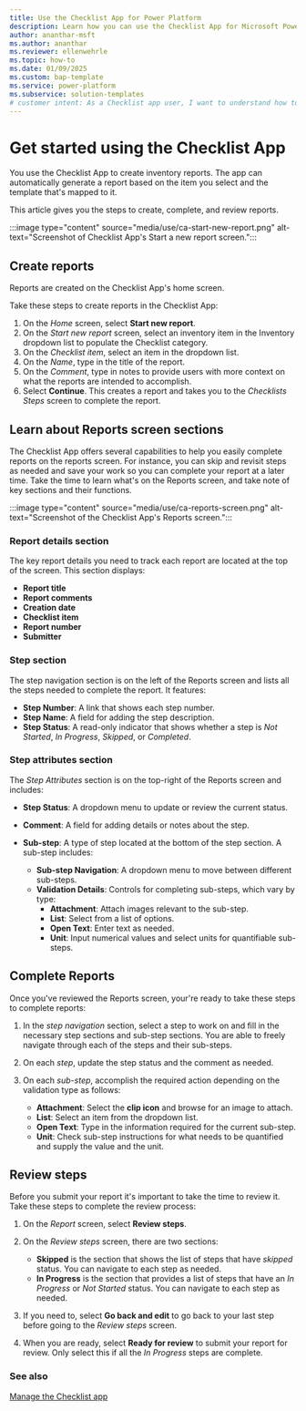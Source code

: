 ```yaml
---
title: Use the Checklist App for Power Platform
description: Learn how you can use the Checklist App for Microsoft Power Platform to to create, complete, and review reports.
author: ananthar-msft
ms.author: ananthar
ms.reviewer: ellenwehrle
ms.topic: how-to
ms.date: 01/09/2025
ms.custom: bap-template
ms.service: power-platform
ms.subservice: solution-templates
# customer intent: As a Checklist app user, I want to understand how to create, complete, and review reports in the Checklist App for Power Platform.
---
```


# Get started using the Checklist App

You use the Checklist App to create inventory reports. The app can automatically generate a report based on the item you select and the template that's mapped to it.

This article gives you the steps to create, complete, and review reports.

:::image type="content" source="media/use/ca-start-new-report.png" alt-text="Screenshot of Checklist App's Start a new report screen.":::

## Create reports

Reports are created on the Checklist App's home screen.

Take these steps to create reports in the Checklist App:

1. On the *Home* screen, select **Start new report**.
1. On the *Start new report* screen, select an inventory item in the Inventory dropdown list to populate the Checklist category.
1. On the *Checklist item*, select an item in the dropdown list.
1. On the *Name*, type in the title of the report.
1. On the *Comment*, type in notes to provide users with more context on what the reports are intended to accomplish.
1. Select **Continue**. This creates a report and takes you to the *Checklists Steps* screen to complete the report.

## Learn about Reports screen sections

The Checklist App offers several capabilities to help you easily complete reports on the reports screen. For instance, you can skip and revisit steps as needed and save your work so you can complete your report at a later time. Take the time to learn what's on the Reports screen, and take note of key sections and their functions.

:::image type="content" source="media/use/ca-reports-screen.png" alt-text="Screenshot of the Checklist App's Reports screen.":::

### Report details section

The key report details you need to track each report are located at the top of the screen. This section displays:

- **Report title**
- **Report comments**
- **Creation date**
- **Checklist item**
- **Report number**
- **Submitter**

### Step section

The step navigation section is on the left of the Reports screen and lists all the steps needed to complete the report. It features:

- **Step Number**: A link that shows each step number.
- **Step Name**: A field for adding the step description.
- **Step Status**: A read-only indicator that shows whether a step is *Not Started*, *In Progress*, *Skipped*, or *Completed*.

### Step attributes section

The *Step Attributes* section is on the top-right of the Reports screen and includes:

- **Step Status**: A dropdown menu to update or review the current status.
- **Comment**: A field for adding details or notes about the step.
- **Sub-step**: A type of step located at the bottom of the step section. A sub-step includes:

  - **Sub-step Navigation**: A dropdown menu to move between different sub-steps.
  - **Validation Details**: Controls for completing sub-steps, which vary by type:
    - **Attachment**: Attach images relevant to the sub-step.
    - **List**: Select from a list of options.
    - **Open Text**: Enter text as needed.
    - **Unit**: Input numerical values and select units for quantifiable sub-steps.

## Complete Reports

Once you've reviewed the Reports screen, your're ready to take these steps to complete reports:

1. In the *step navigation* section, select a step to work on and fill in the necessary step sections and sub-step sections. You are able to freely navigate through each of the steps and their sub-steps.
1. On each *step*, update the step status and the comment as needed.
1. On each *sub-step*, accomplish the required action depending on the validation type as follows:

    - **Attachment**: Select the **clip icon** and browse for an image to attach.
    - **List**: Select an item from the dropdown list.
    - **Open Text**: Type in the information required for the current sub-step.
    - **Unit**: Check sub-step instructions for what needs to be quantified and supply the value and the unit.

## Review steps

Before you submit your report it's important to take the time to review it. Take these steps to complete the review process:

1. On the *Report* screen, select **Review steps**.
1. On the *Review steps* screen, there are two sections:

   - **Skipped** is the section that shows the list of steps that have *skipped* status. You can navigate to each step as needed.
   - **In Progress** is the section that provides a list of steps that have an *In Progress* or *Not Started* status. You can navigate to each step as needed.
1. If you need to, select **Go back and edit** to go back to your last step before going to the *Review steps* screen.
1. When you are ready, select **Ready for review** to submit your report for review. Only select this if all the *In Progress* steps are complete.

### See also

[Manage the Checklist app](manage.md)
